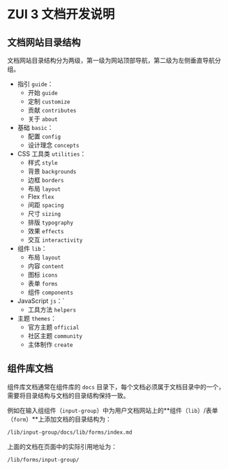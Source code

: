# ZUI 3 文档开发说明

## 文档网站目录结构

文档网站目录结构分为两级，第一级为网站顶部导航，第二级为左侧垂直导航分组。

* 指引 `guide`：
  * 开始  `guide`
  * 定制  `customize`
  * 贡献  `contributes`
  * 关于  `about`
* 基础 `basic`：
  * 配置     `config`
  * 设计理念  `concepts`
* CSS 工具类 `utilities`：
  * 样式  `style`
  * 背景  `backgrounds`
  * 边框  `borders`
  * 布局  `layout`
  * Flex  `flex`
  * 间距  `spacing`
  * 尺寸  `sizing`
  * 排版  `typography`
  * 效果  `effects`
  * 交互  `interactivity`
* 组件 `lib`：
  * 布局  `layout`
  * 内容  `content`
  * 图标  `icons`
  * 表单  `forms`
  * 组件  `components`
* JavaScript `js`：`
  * 工具方法  `helpers`
* 主题 `themes`：
  * 官方主题  `official`
  * 社区主题  `community`
  * 主体制作  `create`

## 组件库文档

组件库文档通常在组件库的 `docs` 目录下，每个文档必须属于文档目录中的一个，需要将目录结构与文档的目录结构保持一致。

例如在输入组组件（`input-group`）中为用户文档网站上的**组件（`lib`）/表单（`form`）**上添加文档的目录结构为：

```txt
/lib/input-group/docs/lib/forms/index.md
```

上面的文档在页面中的实际引用地址为：

```html
/lib/forms/input-group/
```
